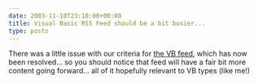 ```yaml
---
date: 2003-11-18T23:10:00+00:00
title: Visual Basic RSS Feed should be a bit busier...
type: posts
---
```

There was a little issue with our criteria for [the VB feed](http://msdn.microsoft.com/vbasic/rss.xml), which has now been resolved... so you should notice that feed will have a fair bit more content going forward... all of it hopefully relevant to VB types (like me!)
